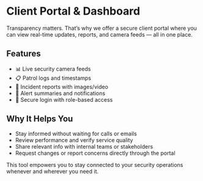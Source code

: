 # Client Portal & Dashboard

Transparency matters. That’s why we offer a secure client portal where you can view real-time updates, reports, and camera feeds — all in one place.

## Features

- 📊 Live security camera feeds  
- 📋 Patrol logs and timestamps  
- 📄 Incident reports with images/video  
- 🔔 Alert summaries and notifications  
- 🔐 Secure login with role-based access  

## Why It Helps You

- Stay informed without waiting for calls or emails  
- Review performance and verify service quality  
- Share relevant info with internal teams or stakeholders  
- Request changes or report concerns directly through the portal  

This tool empowers you to stay connected to your security operations whenever and wherever you need it.
